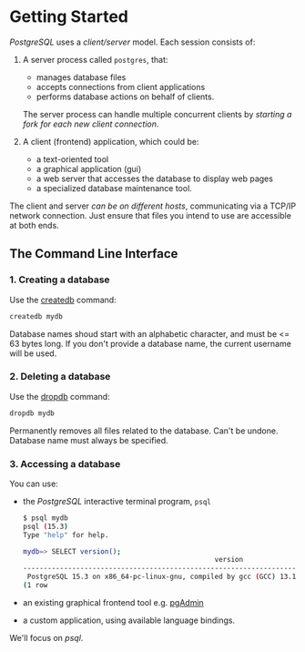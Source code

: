 # Getting Started

*PostgreSQL* uses a *client/server* model. Each session consists of:

1. A server process called `postgres`, that:
   - manages database files
   - accepts connections from client applications
   - performs database actions on behalf of clients.

   The server process can handle multiple concurrent clients by *starting a fork for each new client connection*.

2. A client (frontend) application, which could be:
   - a text-oriented tool
   - a graphical application (gui)
   - a web server that accesses the database to display web pages
   - a specialized database maintenance tool.

The client and server *can be on different hosts*, communicating via a TCP/IP network connection. Just ensure that files you intend to use are accessible at both ends.

## The Command Line Interface

### 1. Creating a database

Use the [createdb][createdb] command:

```bash
createdb mydb
```

Database names shoud start with an alphabetic character, and must be <= 63 bytes long. If you don't provide a database name, the current username will be used.

### 2. Deleting a database

Use the [dropdb][dropdb] command:

```bash
dropdb mydb
```

Permanently removes all files related to the database. Can't be undone. Database name must always be specified.

[createdb]: https://www.postgresql.org/docs/current/app-createdb.html
[dropdb]: https://www.postgresql.org/docs/current/app-dropdb.html

### 3. Accessing a database

You can use:

- the *PostgreSQL* interactive terminal program, `psql`

  ```bash
  $ psql mydb
  psql (15.3)
  Type "help" for help.
  
  mydb=> SELECT version();
                                                 version                                                  
  ----------------------------------------------------------------------------------------------------------
   PostgreSQL 15.3 on x86_64-pc-linux-gnu, compiled by gcc (GCC) 13.1.1 20230426 (Red Hat 13.1.1-1), 64-bit
  (1 row
  ```

- an existing graphical frontend tool e.g. [pgAdmin](https://www.pgadmin.org/)
- a custom application, using available language bindings.

We'll focus on *psql*.
